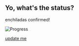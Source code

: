 ## Yo, what's the status?

enchiladas confirmed!

<!---
- update [20?title=preparing] below accordingly
-->

![Progress](http://progressed.io/bar/60?title=serving)

<a href="https://github.com/andywimmer/lunchlinestatus.cf/edit/master/README.md" class="btn btn-github"><span class="icon"></span>update me</a>
